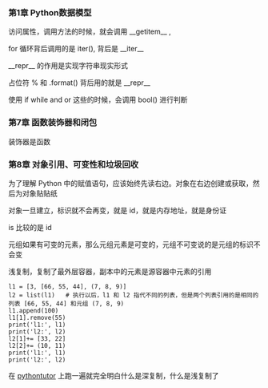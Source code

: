
### 第1章 Python数据模型  

访问属性，调用方法的时候，就会调用 \_\_getitem__ ,   

for 循环背后调用的是 iter(), 背后是 \_\_iter__    

\_\_repr__ 的作用是实现字符串现实形式  

占位符 % 和 .format() 背后用的就是 \_\_repr__  

使用 if while and or 这些的时候，会调用 bool() 进行判断  




### 第7章 函数装饰器和闭包  

装饰器是函数  




### 第8章 对象引用、可变性和垃圾回收  

为了理解 Python 中的赋值语句，应该始终先读右边。对象在右边创建或获取，然后为对象贴贴纸  

对象一旦建立，标识就不会再变，就是 id，就是内存地址，就是身份证  

is 比较的是 id  

元组如果有可变的元素，那么元组元素是可变的，元组不可变说的是元组的标识不会变  

浅复制，复制了最外层容器，副本中的元素是源容器中元素的引用  

    l1 = [3, [66, 55, 44], (7, 8, 9)] 
    l2 = list(l1)   # 执行以后，l1 和 l2 指代不同的列表，但是两个列表引用的是相同的列表 [66, 55, 44] 和元组 (7, 8, 9)  
    l1.append(100) 
    l1[1].remove(55) 
    print('l1:', l1) 
    print('l2:', l2)
    l2[1]+= [33, 22] 
    l2[2]+= (10, 11) 
    print('l1:', l1) 
    print('l2:', l2)

在 [pythontutor](http://www.pythontutor.com/live.html#mode=edit) 上跑一遍就完全明白什么是深复制，什么是浅复制了  




